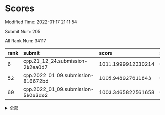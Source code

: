 # Scores

Modified Time: 2022-01-17 21:11:54

Submit Num: 205

All Rank Num: 34117

| rank |               submit               |       score        |       sigma        | pk_num |
| :--- | :--------------------------------- | :----------------- | :----------------- | :----- |
| 6    | cpp.21_12_24.submission-2b2ea0d7   | 1011.1999912330214 | 0.7976813478061824 | 667    |
| 52   | cpp.2022_01_09.submission-816672bd | 1005.948927611843  | 0.7158959911660686 | 666    |
| 69   | cpp.2022_01_09.submission-5b0e3de2 | 1003.3465822561658 | 0.7074343148732724 | 662    |


<details>
<summary>全部</summary>

| rank |                 submit                 |       score        |       sigma        | pk_num |
| :--- | :------------------------------------- | :----------------- | :----------------- | :----- |
| 1    | gobigger.level_3.submission_level_3_16 | 1011.5620205845395 | 0.781029858584205  | 668    |
| 2    | gobigger.level_3.submission_level_3_43 | 1011.5429859416022 | 0.7899532017494605 | 665    |
| 3    | gobigger.level_3.submission_level_3_27 | 1011.5124376404117 | 0.763054909949541  | 664    |
| 4    | gobigger.level_3.submission_level_3_48 | 1011.4200662987973 | 0.7669208361066606 | 663    |
| 5    | gobigger.level_3.submission_level_3_9  | 1011.3127784480953 | 0.7752263792369947 | 665    |
| 6    | cpp.21_12_24.submission-2b2ea0d7       | 1011.1999912330214 | 0.7976813478061824 | 667    |
| 7    | gobigger.level_3.submission_level_3_33 | 1010.9408602702362 | 0.7845646275467405 | 662    |
| 8    | gobigger.level_3.submission_level_3_47 | 1010.931108359688  | 0.7717665185820436 | 662    |
| 9    | gobigger.level_3.submission_level_3_5  | 1010.6371314566527 | 0.7766026419864988 | 670    |
| 10   | gobigger.level_3.submission_level_3_13 | 1010.6250179007976 | 0.7578287073620124 | 672    |
| 11   | gobigger.level_3.submission_level_3_26 | 1010.6045650665834 | 0.7657387759275269 | 671    |
| 12   | gobigger.level_3.submission_level_3_45 | 1010.4584751320285 | 0.7545942035994702 | 667    |
| 13   | gobigger.level_3.submission_level_3_30 | 1010.4387186616764 | 0.7876702592643599 | 667    |
| 14   | gobigger.level_3.submission_level_3_15 | 1010.2852005943837 | 0.7735566846818833 | 664    |
| 15   | gobigger.level_3.submission_level_3_19 | 1010.2717271041879 | 0.7825407266338806 | 662    |
| 16   | gobigger.level_3.submission_level_3_8  | 1010.2454095705563 | 0.7587755202826391 | 666    |
| 17   | gobigger.level_3.submission_level_3_32 | 1010.2071499964974 | 0.7479098805576216 | 667    |
| 18   | gobigger.level_3.submission_level_3_28 | 1010.1686557358894 | 0.7509250215268304 | 669    |
| 19   | gobigger.level_3.submission_level_3_49 | 1010.1630938567566 | 0.7746762138363242 | 666    |
| 20   | gobigger.level_3.submission_level_3_17 | 1010.1139844367528 | 0.7902851698803716 | 666    |
| 21   | gobigger.level_3.submission_level_3_29 | 1010.0968131941084 | 0.7499472077873375 | 665    |
| 22   | gobigger.level_3.submission_level_3_11 | 1010.0405476784515 | 0.7558587037583356 | 669    |
| 23   | gobigger.level_3.submission_level_3_10 | 1010.0329199201544 | 0.7613502474977067 | 665    |
| 24   | gobigger.level_3.submission_level_3_39 | 1010.0222907423563 | 0.7622784571573773 | 663    |
| 25   | gobigger.level_3.submission_level_3_1  | 1010.0198103272223 | 0.7716751811973966 | 665    |
| 26   | gobigger.level_3.submission_level_3_6  | 1010.0122304104211 | 0.7649972794159464 | 664    |
| 27   | gobigger.level_3.submission_level_3_41 | 1009.9575030387127 | 0.7493973404559264 | 666    |
| 28   | gobigger.level_3.submission_level_3_35 | 1009.8961168721028 | 0.7682528212705104 | 667    |
| 29   | gobigger.level_3.submission_level_3_40 | 1009.844402448167  | 0.7672543121485959 | 660    |
| 30   | gobigger.level_3.submission_level_3_14 | 1009.8007128455748 | 0.7537240178188899 | 670    |
| 31   | gobigger.level_3.submission_level_3_20 | 1009.7377454032661 | 0.7404893619042485 | 661    |
| 32   | gobigger.level_3.submission_level_3_36 | 1009.6596083429167 | 0.7676932012261024 | 666    |
| 33   | gobigger.level_3.submission_level_3_2  | 1009.6238813861961 | 0.7479002766691294 | 666    |
| 34   | gobigger.level_3.submission_level_3_25 | 1009.598893336664  | 0.7531140182351015 | 670    |
| 35   | gobigger.level_3.submission_level_3_42 | 1009.4746124207179 | 0.7507781241907217 | 664    |
| 36   | gobigger.level_3.submission_level_3_21 | 1009.3833617774472 | 0.7332258898234658 | 672    |
| 37   | gobigger.level_3.submission_level_3_3  | 1009.2470949385283 | 0.7506333532146471 | 665    |
| 38   | gobigger.level_3.submission_level_3_18 | 1009.2160770889725 | 0.7583929572611505 | 664    |
| 39   | gobigger.level_3.submission_level_3_22 | 1009.2019396319018 | 0.7410956573437778 | 669    |
| 40   | gobigger.level_3.submission_level_3_0  | 1009.1501548561382 | 0.7407278203920111 | 666    |
| 41   | gobigger.level_3.submission_level_3_24 | 1009.085271138459  | 0.7585836901175063 | 664    |
| 42   | gobigger.level_3.submission_level_3_38 | 1008.9875409604526 | 0.7601479606936715 | 667    |
| 43   | gobigger.level_3.submission_level_3_46 | 1008.9773476202735 | 0.7459080284359221 | 665    |
| 44   | gobigger.level_3.submission_level_3_37 | 1008.9162514542587 | 0.7490938754112432 | 663    |
| 45   | gobigger.level_3.submission_level_3_31 | 1008.693875122942  | 0.7380734484634149 | 670    |
| 46   | gobigger.level_3.submission_level_3_44 | 1008.5756613649976 | 0.7369565153509182 | 668    |
| 47   | gobigger.level_3.submission_level_3_23 | 1008.5286831216167 | 0.7268082150648661 | 664    |
| 48   | gobigger.level_3.submission_level_3_34 | 1008.4426448123105 | 0.7339538141437258 | 668    |
| 49   | gobigger.level_3.submission_level_3_4  | 1008.3779800269452 | 0.7347183732714865 | 669    |
| 50   | gobigger.level_3.submission_level_3_12 | 1008.0495339579755 | 0.7361123687086574 | 671    |
| 51   | gobigger.level_3.submission_level_3_7  | 1007.5991669186086 | 0.7324254714472949 | 667    |
| 52   | cpp.2022_01_09.submission-816672bd     | 1005.948927611843  | 0.7158959911660686 | 666    |
| 53   | gobigger.level_1.submission_level_1_46 | 1005.3416568381867 | 0.7200746217694868 | 667    |
| 54   | gobigger.level_1.submission_level_1_10 | 1005.0403879940778 | 0.719761980097159  | 666    |
| 55   | gobigger.level_1.submission_level_1_24 | 1004.9157138852632 | 0.7232811664429702 | 665    |
| 56   | gobigger.level_1.submission_level_1_33 | 1004.5469638460544 | 0.7249618539351192 | 668    |
| 57   | gobigger.level_1.submission_level_1_9  | 1004.125929361174  | 0.7269804487608726 | 668    |
| 58   | gobigger.level_1.submission_level_1_42 | 1004.1072445886118 | 0.7198184224396472 | 664    |
| 59   | gobigger.level_1.submission_level_1_21 | 1003.818131576703  | 0.7190851189485364 | 665    |
| 60   | gobigger.level_1.submission_level_1_16 | 1003.7978057190116 | 0.724439483473878  | 668    |
| 61   | gobigger.level_1.submission_level_1_35 | 1003.7769727900983 | 0.7192862375790601 | 666    |
| 62   | gobigger.level_1.submission_level_1_22 | 1003.7557086007477 | 0.7109655154373465 | 665    |
| 63   | gobigger.level_1.submission_level_1_8  | 1003.7115762047014 | 0.7162840514488407 | 666    |
| 64   | gobigger.level_1.submission_level_1_0  | 1003.5963845878148 | 0.7242241106871369 | 663    |
| 65   | gobigger.level_1.submission_level_1_3  | 1003.5694088376554 | 0.714191607891086  | 667    |
| 66   | gobigger.level_1.submission_level_1_30 | 1003.4988682269262 | 0.7152384251617032 | 665    |
| 67   | gobigger.level_1.submission_level_1_7  | 1003.4409781560473 | 0.7193983138011042 | 670    |
| 68   | gobigger.level_1.submission_level_1_31 | 1003.4277763916049 | 0.712251539389529  | 669    |
| 69   | cpp.2022_01_09.submission-5b0e3de2     | 1003.3465822561658 | 0.7074343148732724 | 662    |
| 70   | gobigger.level_1.submission_level_1_4  | 1003.324231904577  | 0.7164378327807214 | 661    |
| 71   | gobigger.level_1.submission_level_1_39 | 1003.3234620345452 | 0.7191370096421371 | 669    |
| 72   | gobigger.level_1.submission_level_1_37 | 1003.2999714377847 | 0.7155419932016726 | 663    |
| 73   | gobigger.level_1.submission_level_1_2  | 1003.2992482688402 | 0.7148362715976013 | 666    |
| 74   | gobigger.level_1.submission_level_1_41 | 1003.2929906094263 | 0.7068068314382943 | 669    |
| 75   | gobigger.level_1.submission_level_1_15 | 1003.2442426297703 | 0.7072859897753814 | 669    |
| 76   | gobigger.level_1.submission_level_1_20 | 1003.1485383489688 | 0.7064895289118084 | 668    |
| 77   | gobigger.level_1.submission_level_1_44 | 1003.1228321713165 | 0.7106989823941923 | 665    |
| 78   | gobigger.level_1.submission_level_1_11 | 1003.1130636512156 | 0.7216469227995863 | 661    |
| 79   | gobigger.level_1.submission_level_1_45 | 1003.1100956145204 | 0.7041212111135154 | 667    |
| 80   | gobigger.level_1.submission_level_1_38 | 1003.1007354325927 | 0.7190843445248714 | 667    |
| 81   | gobigger.level_1.submission_level_1_49 | 1003.0567942591805 | 0.721510440411101  | 657    |
| 82   | gobigger.level_1.submission_level_1_1  | 1002.9652099580471 | 0.7165652457276539 | 669    |
| 83   | gobigger.level_1.submission_level_1_28 | 1002.9512985076578 | 0.7102003180009122 | 664    |
| 84   | gobigger.level_1.submission_level_1_26 | 1002.8912818252949 | 0.7122089821148374 | 663    |
| 85   | gobigger.level_1.submission_level_1_13 | 1002.8674567822092 | 0.7140554103581359 | 668    |
| 86   | gobigger.level_1.submission_level_1_25 | 1002.866329074832  | 0.7184555419515075 | 665    |
| 87   | gobigger.level_1.submission_level_1_40 | 1002.8565027021881 | 0.7048142360534343 | 668    |
| 88   | gobigger.level_1.submission_level_1_17 | 1002.76852462595   | 0.7187325600033228 | 658    |
| 89   | gobigger.level_1.submission_level_1_43 | 1002.7478687973553 | 0.7063231192632703 | 666    |
| 90   | gobigger.level_1.submission_level_1_12 | 1002.7326985209282 | 0.7144321618286112 | 665    |
| 91   | gobigger.level_1.submission_level_1_32 | 1002.7305757882401 | 0.7116312704241781 | 664    |
| 92   | gobigger.level_1.submission_level_1_18 | 1002.7236015354093 | 0.7183895671612108 | 666    |
| 93   | gobigger.level_1.submission_level_1_14 | 1002.7123061348279 | 0.7128278758164271 | 663    |
| 94   | gobigger.level_1.submission_level_1_23 | 1002.6812276291726 | 0.719772573066127  | 667    |
| 95   | gobigger.level_1.submission_level_1_6  | 1002.6400518655594 | 0.7153106905452691 | 663    |
| 96   | gobigger.level_1.submission_level_1_34 | 1002.5795344069463 | 0.7030307376090127 | 666    |
| 97   | gobigger.level_1.submission_level_1_47 | 1002.5792315533097 | 0.7189407189030159 | 671    |
| 98   | gobigger.level_1.submission_level_1_29 | 1002.5610466092435 | 0.7202343071042396 | 664    |
| 99   | gobigger.level_1.submission_level_1_19 | 1002.3260297014054 | 0.7022115684602417 | 663    |
| 100  | gobigger.level_1.submission_level_1_48 | 1002.2648105896723 | 0.7256365152712795 | 663    |
| 101  | gobigger.level_1.submission_level_1_27 | 1002.1922960178289 | 0.7103756224283024 | 667    |
| 102  | gobigger.level_1.submission_level_1_36 | 1001.7467869997357 | 0.70950464170247   | 662    |
| 103  | gobigger.level_1.submission_level_1_5  | 1001.4819321357204 | 0.711227864189547  | 664    |
| 104  | gobigger.random.submission_random_9    | 997.8925513268166  | 0.7022483693258764 | 664    |
| 105  | gobigger.random.submission_random_34   | 996.9721153001641  | 0.7073519437607516 | 663    |
| 106  | gobigger.random.submission_random_31   | 996.6640631125427  | 0.711442122496202  | 667    |
| 107  | gobigger.random.submission_random_33   | 996.463876102378   | 0.704956702317681  | 669    |
| 108  | gobigger.random.submission_random_2    | 996.4121015545518  | 0.712275006153245  | 667    |
| 109  | gobigger.random.submission_random_29   | 996.3882988785585  | 0.696480050519193  | 667    |
| 110  | gobigger.random.submission_random_35   | 996.3860299322345  | 0.7148806312863772 | 663    |
| 111  | gobigger.random.submission_random_44   | 996.3633680136234  | 0.6963957743265732 | 661    |
| 112  | gobigger.random.submission_random_1    | 996.3526294622644  | 0.7122214823170474 | 667    |
| 113  | gobigger.random.submission_random_40   | 996.340723084671   | 0.6962737009637912 | 664    |
| 114  | gobigger.random.submission_random_6    | 996.2991837043177  | 0.7003691818125303 | 664    |
| 115  | gobigger.random.submission_random_37   | 996.2137512974195  | 0.7142378298047171 | 659    |
| 116  | gobigger.random.submission_random_36   | 996.1431317143608  | 0.7086483664355976 | 668    |
| 117  | gobigger.random.submission_random_12   | 996.1220906598476  | 0.7069899682864655 | 664    |
| 118  | gobigger.random.submission_random_47   | 996.0736210437931  | 0.7146496436302125 | 668    |
| 119  | gobigger.random.submission_random_39   | 996.0077551343683  | 0.7266047552124902 | 665    |
| 120  | gobigger.random.submission_random_38   | 995.9797163966917  | 0.71910385829355   | 663    |
| 121  | gobigger.random.submission_random_23   | 995.9598595964866  | 0.7124853939112148 | 669    |
| 122  | gobigger.random.submission_random_41   | 995.949218184375   | 0.7094480521794558 | 668    |
| 123  | gobigger.random.submission_random_49   | 995.9205852461178  | 0.7001048682686267 | 666    |
| 124  | gobigger.random.submission_random_26   | 995.9194078355285  | 0.7238131928664195 | 664    |
| 125  | gobigger.random.submission_random_5    | 995.8956618151036  | 0.7054224161555228 | 668    |
| 126  | gobigger.random.submission_random_15   | 995.883603525451   | 0.6919820214451934 | 666    |
| 127  | gobigger.random.submission_random_17   | 995.8487650533804  | 0.7101140191514684 | 669    |
| 128  | gobigger.random.submission_random_30   | 995.8034266856848  | 0.7144129688532416 | 666    |
| 129  | gobigger.random.submission_random_0    | 995.7242687458731  | 0.7164667559795038 | 664    |
| 130  | gobigger.random.submission_random_18   | 995.6994260034331  | 0.7076189588220629 | 668    |
| 131  | gobigger.random.submission_random_48   | 995.6810253137969  | 0.7023530559537484 | 665    |
| 132  | gobigger.random.submission_random_32   | 995.6636638084452  | 0.7215221078794419 | 662    |
| 133  | gobigger.random.submission_random_27   | 995.6617793673269  | 0.7186289306575697 | 662    |
| 134  | gobigger.random.submission_random_20   | 995.6115265575531  | 0.7052447253626477 | 658    |
| 135  | gobigger.random.submission_random_13   | 995.55678873644    | 0.7141018761584128 | 664    |
| 136  | gobigger.random.submission_random_19   | 995.5565812844966  | 0.721551584884938  | 669    |
| 137  | gobigger.random.submission_random_43   | 995.5546473207822  | 0.7121890445969178 | 666    |
| 138  | gobigger.random.submission_random_42   | 995.4782908096979  | 0.7176801247649683 | 668    |
| 139  | gobigger.random.submission_random_10   | 995.4742648309966  | 0.6924321475141981 | 665    |
| 140  | gobigger.random.submission_random_22   | 995.4002599845877  | 0.704171479295596  | 662    |
| 141  | gobigger.random.submission_random_14   | 995.3527440538171  | 0.7047981707037713 | 668    |
| 142  | gobigger.random.submission_random_25   | 995.3414414925562  | 0.6995236486097545 | 665    |
| 143  | gobigger.random.submission_random_45   | 995.3313250087509  | 0.7245730523426914 | 664    |
| 144  | gobigger.random.submission_random_7    | 995.2997920141892  | 0.7199945496289114 | 669    |
| 145  | gobigger.random.submission_random_24   | 995.2558540969053  | 0.7134016550298541 | 669    |
| 146  | gobigger.random.submission_random_11   | 995.2083014604659  | 0.6992419848539905 | 668    |
| 147  | gobigger.random.submission_random_16   | 995.1718465230036  | 0.7138338517574478 | 668    |
| 148  | gobigger.random.submission_random_28   | 995.0418436351738  | 0.708390837983565  | 664    |
| 149  | gobigger.level_2.submission_level_2_45 | 994.9914991714514  | 0.7171563531016342 | 667    |
| 150  | gobigger.random.submission_random_46   | 994.8318526345937  | 0.7125910294508015 | 669    |
| 151  | gobigger.random.submission_random_8    | 994.8203543785304  | 0.7217724856567681 | 668    |
| 152  | gobigger.random.submission_random_4    | 994.7774921592659  | 0.7233790924550357 | 661    |
| 153  | gobigger.random.submission_random_3    | 994.7137424244297  | 0.7105143100408511 | 667    |
| 154  | gobigger.random.submission_random_21   | 994.5133598178878  | 0.7141176358032066 | 664    |
| 155  | gobigger.level_2.submission_level_2_25 | 994.3773450049811  | 0.7121129276048603 | 667    |
| 156  | gobigger.level_2.submission_level_2_20 | 994.3437518193829  | 0.7252365349709212 | 663    |
| 157  | gobigger.level_2.submission_level_2_1  | 993.9319194658359  | 0.727121175055288  | 661    |
| 158  | gobigger.level_2.submission_level_2_6  | 993.8981746502205  | 0.7320441690711168 | 664    |
| 159  | gobigger.level_2.submission_level_2_2  | 993.7110273957043  | 0.7265067757368336 | 659    |
| 160  | gobigger.level_2.submission_level_2_41 | 993.6613753345082  | 0.7151925565190131 | 662    |
| 161  | gobigger.level_2.submission_level_2_22 | 993.5018794821212  | 0.7322926135996596 | 661    |
| 162  | gobigger.level_2.submission_level_2_13 | 993.413367656264   | 0.7419954570934452 | 668    |
| 163  | gobigger.level_2.submission_level_2_7  | 993.3790617766106  | 0.7124916440319174 | 672    |
| 164  | gobigger.level_2.submission_level_2_30 | 993.369019143146   | 0.744236039836074  | 668    |
| 165  | gobigger.level_2.submission_level_2_29 | 993.1270857467158  | 0.7525145340845701 | 667    |
| 166  | gobigger.level_2.submission_level_2_42 | 992.9998985130585  | 0.736560575588964  | 664    |
| 167  | gobigger.level_2.submission_level_2_0  | 992.9470697955142  | 0.7348409620897673 | 658    |
| 168  | gobigger.level_2.submission_level_2_44 | 992.8364417690374  | 0.7253488818872429 | 667    |
| 169  | gobigger.level_2.submission_level_2_39 | 992.7937394843119  | 0.7366640563376469 | 674    |
| 170  | gobigger.level_2.submission_level_2_3  | 992.7222027207519  | 0.7382374150193585 | 660    |
| 171  | gobigger.level_2.submission_level_2_12 | 992.7120736435885  | 0.7401991295868922 | 666    |
| 172  | gobigger.level_2.submission_level_2_15 | 992.6650013944435  | 0.7301185314528699 | 667    |
| 173  | gobigger.level_2.submission_level_2_46 | 992.598117046305   | 0.7468977184306808 | 665    |
| 174  | gobigger.level_2.submission_level_2_48 | 992.5740451886941  | 0.7548669284600132 | 667    |
| 175  | gobigger.level_2.submission_level_2_35 | 992.5724399887532  | 0.7349902255053733 | 662    |
| 176  | gobigger.level_2.submission_level_2_27 | 992.433643798179   | 0.7423324230930585 | 668    |
| 177  | gobigger.level_2.submission_level_2_16 | 992.2821370929101  | 0.7620873184902839 | 664    |
| 178  | gobigger.level_2.submission_level_2_24 | 992.2561407847031  | 0.7520588541366189 | 668    |
| 179  | gobigger.level_2.submission_level_2_14 | 992.1541121547808  | 0.7356814039288203 | 668    |
| 180  | gobigger.level_2.submission_level_2_43 | 992.0701353177438  | 0.7421270629834064 | 664    |
| 181  | gobigger.level_2.submission_level_2_21 | 992.0174496486782  | 0.7389753912844053 | 667    |
| 182  | gobigger.level_2.submission_level_2_4  | 991.9908875368195  | 0.7467109520436085 | 660    |
| 183  | gobigger.level_2.submission_level_2_18 | 991.9765964280651  | 0.7334359512338114 | 668    |
| 184  | gobigger.level_2.submission_level_2_47 | 991.9578957803622  | 0.7469167482685927 | 667    |
| 185  | gobigger.level_2.submission_level_2_26 | 991.8817827886147  | 0.7417260351887174 | 666    |
| 186  | gobigger.level_2.submission_level_2_28 | 991.8805186401919  | 0.7397889572397102 | 663    |
| 187  | gobigger.level_2.submission_level_2_9  | 991.8583659465991  | 0.7431048443504689 | 672    |
| 188  | gobigger.level_2.submission_level_2_33 | 991.765607129481   | 0.7455153964166045 | 668    |
| 189  | gobigger.level_2.submission_level_2_34 | 991.5916933072334  | 0.7263545529611065 | 665    |
| 190  | gobigger.level_2.submission_level_2_38 | 991.5332456482156  | 0.7412321229553681 | 666    |
| 191  | gobigger.level_2.submission_level_2_32 | 991.3971187368566  | 0.7532006874277081 | 668    |
| 192  | gobigger.level_2.submission_level_2_37 | 991.2813223314491  | 0.743354285337755  | 667    |
| 193  | gobigger.level_2.submission_level_2_31 | 991.2735662258428  | 0.7659550944531042 | 667    |
| 194  | gobigger.level_2.submission_level_2_10 | 991.2263600396994  | 0.7535154092191539 | 665    |
| 195  | gobigger.level_2.submission_level_2_23 | 991.1928112719609  | 0.7428213776099956 | 667    |
| 196  | gobigger.level_2.submission_level_2_36 | 991.0732654693694  | 0.7372491259582769 | 667    |
| 197  | gobigger.level_2.submission_level_2_5  | 991.0562059350223  | 0.745429130850009  | 668    |
| 198  | gobigger.level_2.submission_level_2_49 | 990.9403227728626  | 0.7503456179677619 | 673    |
| 199  | gobigger.level_2.submission_level_2_40 | 990.8747237647456  | 0.7396003814989646 | 666    |
| 200  | gobigger.level_2.submission_level_2_8  | 990.5630846299107  | 0.7669459412829529 | 663    |
| 201  | gobigger.level_2.submission_level_2_11 | 990.5231436734095  | 0.7484148880875263 | 670    |
| 202  | gobigger.level_2.submission_level_2_17 | 989.9999122929787  | 0.7737966739360187 | 662    |
| 203  | gobigger.level_2.submission_level_2_19 | 989.1446381207702  | 0.7643641294736632 | 662    |
| 204  | gobigger.none.submission_none_0        | 977.6633608716548  | 1.3086539646266968 | 664    |
| 205  | gobigger.none.submission_none_1        | 977.5122894214205  | 1.3277896165417387 | 666    |

</details>